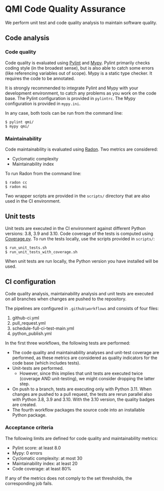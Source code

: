 QMI Code Quality Assurance
==========================

We perform unit test and code quality analysis to maintain software quality.


Code analysis
-------------

### Code quality

Code quality is evaluated using [Pylint](https://www.pylint.org) and [Mypy](http://mypy-lang.org). Pylint primarily
checks coding style (in the broadest sense), but is also able to catch some errors (like referencing variables out of
scope). Mypy is a static type checker. It requires the code to be annotated.

It is strongly recommended to integrate Pylint and Mypy with your development environment, to catch any problems as
you work on the code base. The Pylint configuration is provided in `pylintrc`. The Mypy configuration is provided in
`mypy.ini`.

In any case, both tools can be run from the command line:

    $ pylint qmi/
    $ mypy qmi/


### Maintainability

Code maintainability is evaluated using [Radon](https://radon.readthedocs.io/en/latest/). Two metrics are considered:

 - Cyclomatic complexity
 - Maintainability index

To run Radon from the command line:

    $ radon cc
    $ radon mi

Two wrapper scripts are provided in the `scripts/` directory that are also used in the CI environment.


Unit tests
----------

Unit tests are executed in the CI environment against different Python versions: 3.8, 3.9 and 3.10. Code coverage of
the tests is computed using [Coverage.py](https://coverage.readthedocs.io/en/coverage-5.3.1/). To run the tests
locally, use the scripts provided in `scripts/`:

    $ run_unit_tests.sh
    $ run_unit_tests_with_coverage.sh

When unit tests are run locally, the Python version you have installed will be used.


CI configuration
----------------

Code quality analysis, maintainability analysis and unit tests are executed on all branches when changes are pushed
to the repository.

The pipelines are configured in `.github\workflows` and consists of four files:

  1. github-ci.yml
  2. pull_request.yml
  3. schedule-full-ci-test-main.yml
  4. python_publish.yml

In the first three workflows, the following tests are performed:
- The code quality and maintainability analyses and unit-test coverage are performed, as these metrics are considered as quality indicators for the code base (which includes
tests).
- Unit-tests are performed.
  - However, since this implies that unit tests are executed twice (coverage AND unit-testing), we might consider dropping the latter step.
- On push to a branch, tests are executing only with Python 3.11. When changes are pushed to a pull request, the tests are rerun parallel also with Python 3.8, 3.9 and 3.10. With the 3.10 version, the quality badges are created.
- The fourth workflow packages the source code into an installable Python package.


### Acceptance criteria

The following limits are defined for code quality and maintainability metrics:

 - Pylint score: at least 8.0
 - Mypy: 0 errors
 - Cyclomatic complexity: at most 30
 - Maintainability index: at least 20
 - Code coverage: at least 80%

If any of the metrics does not comply to the set thresholds, the corresponding job fails.
